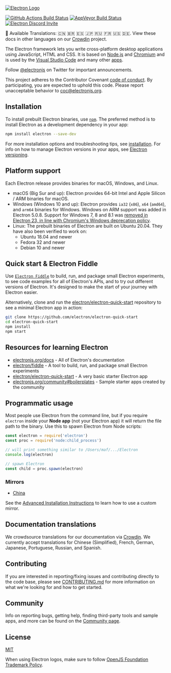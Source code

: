 [![Electron Logo](https://electronjs.org/images/electron-logo.svg)](https://electronjs.org)

[![GitHub Actions Build Status](https://github.com/electron/electron/actions/workflows/build.yml/badge.svg)](https://github.com/electron/electron/actions/workflows/build.yml)
[![AppVeyor Build Status](https://ci.appveyor.com/api/projects/status/4lggi9dpjc1qob7k/branch/main?svg=true)](https://ci.appveyor.com/project/electron-bot/electron-ljo26/branch/main)
[![Electron Discord Invite](https://img.shields.io/discord/745037351163527189?color=%237289DA&label=chat&logo=discord&logoColor=white)](https://discord.gg/electronjs)

:memo: Available Translations: 🇨🇳 🇧🇷 🇪🇸 🇯🇵 🇷🇺 🇫🇷 🇺🇸 🇩🇪.
View these docs in other languages on our [Crowdin](https://crowdin.com/project/electron) project.

The Electron framework lets you write cross-platform desktop applications
using JavaScript, HTML and CSS. It is based on [Node.js](https://nodejs.org/) and
[Chromium](https://www.chromium.org) and is used by the
[Visual Studio Code](https://github.com/Microsoft/vscode/) and many other [apps](https://electronjs.org/apps).

Follow [@electronjs](https://twitter.com/electronjs) on Twitter for important
announcements.

This project adheres to the Contributor Covenant
[code of conduct](https://github.com/electron/electron/tree/main/CODE_OF_CONDUCT.md).
By participating, you are expected to uphold this code. Please report unacceptable
behavior to [coc@electronjs.org](mailto:coc@electronjs.org).

## Installation

To install prebuilt Electron binaries, use [`npm`](https://docs.npmjs.com/).
The preferred method is to install Electron as a development dependency in your
app:

```sh
npm install electron --save-dev
```

For more installation options and troubleshooting tips, see
[installation](docs/tutorial/installation.md). For info on how to manage Electron versions in your apps, see
[Electron versioning](docs/tutorial/electron-versioning.md).

## Platform support

Each Electron release provides binaries for macOS, Windows, and Linux.

* macOS (Big Sur and up): Electron provides 64-bit Intel and Apple Silicon / ARM binaries for macOS.
* Windows (Windows 10 and up): Electron provides `ia32` (`x86`), `x64` (`amd64`), and `arm64` binaries for Windows. Windows on ARM support was added in Electron 5.0.8. Support for Windows 7, 8 and 8.1 was [removed in Electron 23, in line with Chromium's Windows deprecation policy](https://www.electronjs.org/blog/windows-7-to-8-1-deprecation-notice).
* Linux: The prebuilt binaries of Electron are built on Ubuntu 20.04. They have also been verified to work on:
  * Ubuntu 18.04 and newer
  * Fedora 32 and newer
  * Debian 10 and newer

## Quick start & Electron Fiddle

Use [`Electron Fiddle`](https://github.com/electron/fiddle)
to build, run, and package small Electron experiments, to see code examples for all of Electron's APIs, and
to try out different versions of Electron. It's designed to make the start of your journey with
Electron easier.

Alternatively, clone and run the
[electron/electron-quick-start](https://github.com/electron/electron-quick-start)
repository to see a minimal Electron app in action:

```sh
git clone https://github.com/electron/electron-quick-start
cd electron-quick-start
npm install
npm start
```

## Resources for learning Electron

* [electronjs.org/docs](https://electronjs.org/docs) - All of Electron's documentation
* [electron/fiddle](https://github.com/electron/fiddle) - A tool to build, run, and package small Electron experiments
* [electron/electron-quick-start](https://github.com/electron/electron-quick-start) - A very basic starter Electron app
* [electronjs.org/community#boilerplates](https://electronjs.org/community#boilerplates) - Sample starter apps created by the community

## Programmatic usage

Most people use Electron from the command line, but if you require `electron` inside
your **Node app** (not your Electron app) it will return the file path to the
binary. Use this to spawn Electron from Node scripts:

```javascript
const electron = require('electron')
const proc = require('node:child_process')

// will print something similar to /Users/maf/.../Electron
console.log(electron)

// spawn Electron
const child = proc.spawn(electron)
```

### Mirrors

* [China](https://npmmirror.com/mirrors/electron/)

See the [Advanced Installation Instructions](https://www.electronjs.org/docs/latest/tutorial/installation#mirror) to learn how to use a custom mirror.

## Documentation translations

We crowdsource translations for our documentation via [Crowdin](https://crowdin.com/project/electron).
We currently accept translations for Chinese (Simplified), French, German, Japanese, Portuguese,
Russian, and Spanish.

## Contributing

If you are interested in reporting/fixing issues and contributing directly to the code base, please see [CONTRIBUTING.md](CONTRIBUTING.md) for more information on what we're looking for and how to get started.

## Community

Info on reporting bugs, getting help, finding third-party tools and sample apps,
and more can be found on the [Community page](https://www.electronjs.org/community).

## License

[MIT](https://github.com/electron/electron/blob/main/LICENSE)

When using Electron logos, make sure to follow [OpenJS Foundation Trademark Policy](https://trademark-policy.openjsf.org/).
